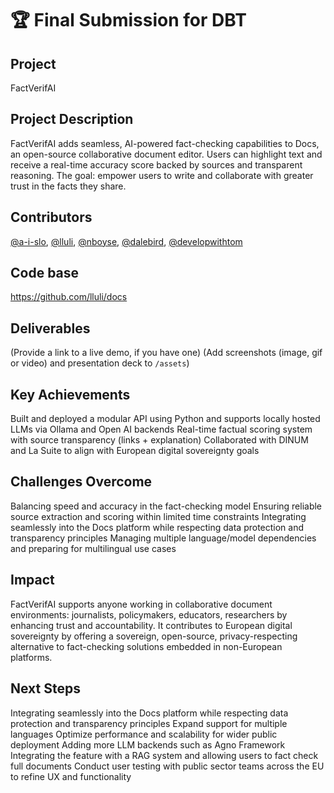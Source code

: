 # 🏆 Final Submission for DBT

## Project
FactVerifAI

## Project Description
FactVerifAI adds seamless, AI-powered fact-checking capabilities to Docs, an open-source collaborative document editor. Users can highlight text and receive a real-time accuracy score backed by sources and transparent reasoning. The goal: empower users to write and collaborate with greater trust in the facts they share.



## Contributors
<a href="https://github.com/a-i-slo">@a-i-slo</a>, <a href="https://github.com/lluli">@lluli</a>, <a href="https://github.com/nboyse">@nboyse</a>, <a href="https://github.com/dalebird">@dalebird</a>, <a href="https://github.com/developwithtom">@developwithtom</a>

## Code base
https://github.com/lluli/docs 

## Deliverables 
(Provide a link to a live demo, if you have one)
(Add screenshots (image, gif or video) and presentation deck to `/assets`)

## Key Achievements
Built and deployed a modular API using Python and supports locally hosted LLMs via Ollama and Open AI backends
Real-time factual scoring system with source transparency (links + explanation)
Collaborated with DINUM and La Suite to align with European digital sovereignty goals

## Challenges Overcome
Balancing speed and accuracy in the fact-checking model
Ensuring reliable source extraction and scoring within limited time constraints
Integrating seamlessly into the Docs platform while respecting data protection and transparency principles
Managing multiple language/model dependencies and preparing for multilingual use cases

## Impact
FactVerifAI supports anyone working in collaborative document environments: journalists, policymakers, educators, researchers by enhancing trust and accountability. It contributes to European digital sovereignty by offering a sovereign, open-source, privacy-respecting alternative to fact-checking solutions embedded in non-European platforms.

## Next Steps
Integrating seamlessly into the Docs platform while respecting data protection and transparency principles
Expand support for multiple languages
Optimize performance and scalability for wider public deployment
Adding more LLM backends such as Agno Framework
Integrating the feature with a RAG system and allowing users to fact check full documents
Conduct user testing with public sector teams across the EU to refine UX and functionality

